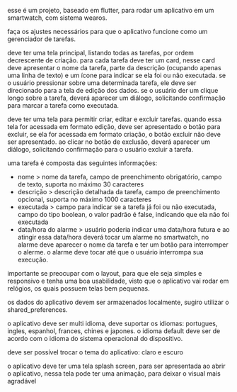 esse é um projeto, baseado em flutter, para rodar um aplicativo em um smartwatch, com sistema wearos. 

faça os ajustes necessários para que o aplicativo funcione como um gerenciador de tarefas.

deve ter uma tela principal, listando todas as tarefas, por ordem decrescente de criação. para cada tarefa deve ter um card, nesse card deve apresentar o nome da tarefa, parte da descrição (ocupando apenas uma linha de texto) e um ícone para indicar se ela foi ou não executada. se o usuário pressionar sobre uma determinada tarefa, ele deve ser direcionado para a tela de edição dos dados. se o usuário der um clique longo sobre a tarefa, deverá aparecer um diálogo, solicitando confirmação para marcar a tarefa como executada.

deve ter uma tela para permitir criar, editar e excluir tarefas. quando essa tela for acessada em formato edição, deve ser apresentado o botão para excluir, se ela for acessada em formato criação, o botão excluir não deve ser apresentado. ao clicar no botão de exclusão, deverá aparecer um diálogo, solicitando confirmação para o usuário excluir a tarefa.

uma tarefa é composta das seguintes informações:
- nome > nome da tarefa, campo de preenchimento obrigatório, campo de texto, suporta no máximo 30 caracteres
- descrição > descrição detalhada da tarefa, campo de preenchimento opcional, suporta no máximo 1000 caracteres
- executada > campo para indicar se a tarefa já foi ou não executada, campo do tipo boolean, o valor padrão é false, indicando que ela não foi executada
- data/hora do alarme > usuário poderia indicar uma data/hora futura e ao atingir essa data/hora deverá tocar um alarme no smartwatch, no alarme deve aparecer o nome da tarefa e ter um botão para interromper o alerme. o alarme deve tocar até que o usuário interrompa sua execução.

importante se preocupar com o layout, para que ele seja simples e responsivo e tenha uma boa usabilidade, visto que o aplicativo vai rodar em relógios, os quais possuem telas bem pequenas.

os dados do aplicativo devem ser armazenados localmente, sugiro utilizar o shared_preferences.

o aplicativo deve ser multi idioma, deve suportar os idiomas: portugues, ingles, espanhol, frances, chines e japones. o idioma default deve ser de acordo com o idioma do sistema operacional do dispositivo. 

deve ser possível trocar o tema do aplicativo: claro e escuro

o aplicativo deve ter uma tela splash screen, para ser apresentada ao abrir o aplicativo, nessa tela pode ter uma animação, para deixar o visual mais agradável